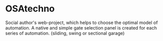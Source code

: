 # OSAtechno
Social author's web-project, which helps to choose the optimal model of automation.
A native and simple gate selection panel is created for each series of automation.
(sliding, swing or sectional garage)
